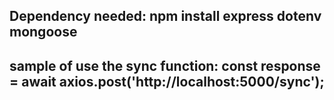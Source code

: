 ## Dependency needed: npm install express dotenv mongoose 
## sample of use the sync function: const response = await axios.post('http://localhost:5000/sync');

